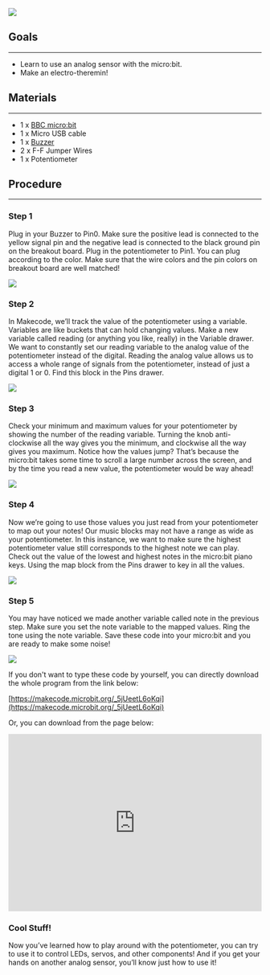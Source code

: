 

![](https://i.imgur.com/TJvoaaV.jpg)

## Goals
---

- Learn to use an analog sensor with the micro:bit.
- Make an electro-theremin!


## Materials
---

- 1 x [BBC micro:bit](http://www.elecfreaks.com/estore/micro-bit-board.html)
- 1 x Micro USB cable
- 1 x [Buzzer](https://www.elecfreaks.com/estore/octopus-passive-buzzer-brick-obpb01.html)
- 2 x F-F Jumper Wires
- 1 x Potentiometer


## Procedure  
---

### Step 1

Plug in your Buzzer to Pin0. Make sure the positive lead is connected to the yellow signal pin and the negative lead is connected to the black ground pin on the breakout board.
Plug in the potentiometer to Pin1. You can plug according to the color. Make sure that the wire colors and the pin colors on breakout board are well matched!

![](https://i.imgur.com/PUPIRol.jpg)

### Step 2

In Makecode, we’ll track the value of the potentiometer using a variable. Variables are like buckets that can hold changing values.
Make a new variable called reading (or anything you like, really) in the Variable drawer.
We want to constantly set our reading variable to the analog value of the potentiometer instead of the digital.
Reading the analog value allows us to access a whole range of signals from the potentiometer, instead of just a digital 1 or 0. Find this block in the Pins drawer.

![](https://i.imgur.com/DMXaJD9.png)

### Step 3

Check your minimum and maximum values for your potentiometer by showing the number of the reading variable.
Turning the knob anti-clockwise all the way gives you the minimum, and clockwise all the way gives you maximum.
Notice how the values jump? That’s because the micro:bit takes some time to scroll a large number across the screen, and by the time you read a new value, the potentiometer would be way ahead! 

![](https://i.imgur.com/eNZiQx8.png)

### Step 4

Now we’re going to use those values you just read from your potentiometer to map out your notes!
Our music blocks may not have a range as wide as your potentiometer. In this instance, we want to make sure the highest potentiometer value still corresponds to the highest note we can play.
Check out the value of the lowest and highest notes in the micro:bit piano keys. 
Using the map block from the Pins drawer to key in all the values. 

![](https://i.imgur.com/WF67giW.png)

### Step 5

You may have noticed we made another variable called note in the previous step. Make sure you set the note variable to the mapped values. Ring the tone using the note variable. Save these code into your micro:bit and you are ready to make some noise!

![](https://i.imgur.com/laFfa5r.jpg)

If you don't want to type these code by yourself, you can directly download the whole program from the link below:

[https://makecode.microbit.org/_5jUeetL6oKqi](https://makecode.microbit.org/_5jUeetL6oKqi)

Or, you can download from the page below:

<div style="position:relative;height:0;padding-bottom:70%;overflow:hidden;"><iframe style="position:absolute;top:0;left:0;width:100%;height:100%;" src="https://makecode.microbit.org/#pub:_5jUeetL6oKqi" frameborder="0" sandbox="allow-popups allow-forms allow-scripts allow-same-origin"></iframe></div>


### Cool Stuff!

Now you’ve learned how to play around with the potentiometer, you can try to use it to control LEDs, servos, and other components! And if you get your hands on another analog sensor, you’ll know just how to use it!

